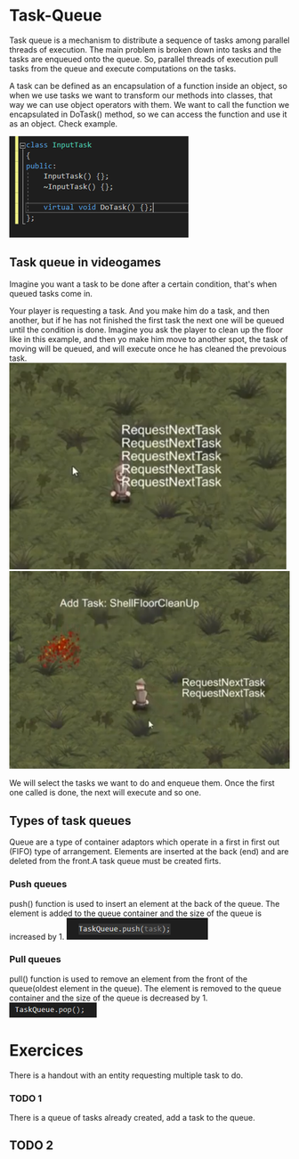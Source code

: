 # Task-Queue
 Task queue is a mechanism to distribute a sequence of tasks among parallel threads of execution. The main problem is broken down into tasks and the tasks are enqueued onto the queue. So, parallel threads of execution pull tasks from the queue and execute computations on the tasks.
 
 A task can be defined as an encapsulation of a function inside an object, so when we use tasks we want to transform our methods into classes, that way we can use object operators with them.
We want to call the function we encapsulated in DoTask() method, so we can access the function and use it as an object. Check example.

![Task class](https://github.com/Ramsubito/Task-Queue/blob/master/Wiki%20Images/TaskClass.PNG)

## Task queue in videogames
Imagine you want a task to be done after a certain condition, that's when queued tasks come in.

Your player is requesting a task. And you make him do a task, and then another, but if he has not finished the first task the next one will be queued until the condition is done. Imagine you ask the player to clean up the floor like in this example, and then yo make him move to another spot, the task of moving will be queued, and will execute once he has cleaned the prevoious task.
![Task request](https://github.com/Ramsubito/Task-Queue/blob/master/Wiki%20Images/Request%20next%20task.PNG)
![Task in process](https://github.com/Ramsubito/Task-Queue/blob/master/Wiki%20Images/task%20request1.PNG)

We will select the tasks we want to do and enqueue them. Once the first one called is done, the next will execute and so one.


## Types of task queues
Queue are a type of container adaptors which operate in a first in first out (FIFO) type of arrangement. Elements are inserted at the back (end) and are deleted from the front.A task queue must be created firts.
### Push queues
push() function is used to insert an element at the back of the queue. The element is added to the queue container and the size of the queue is increased by 1.
![Push](https://github.com/Ramsubito/Task-Queue/blob/master/Wiki%20Images/Captura.PNG)

### Pull queues
pull() function is used to remove an element from the front of the queue(oldest element in the queue). The element is removed to the queue container and the size of the queue is decreased by 1.
![Pull](https://github.com/Ramsubito/Task-Queue/blob/master/Wiki%20Images/Captura2.PNG)

# Exercices
There is a handout with an entity requesting multiple task to do.
### TODO 1
There is a queue of tasks already created, add a task to the queue.
## TODO 2

